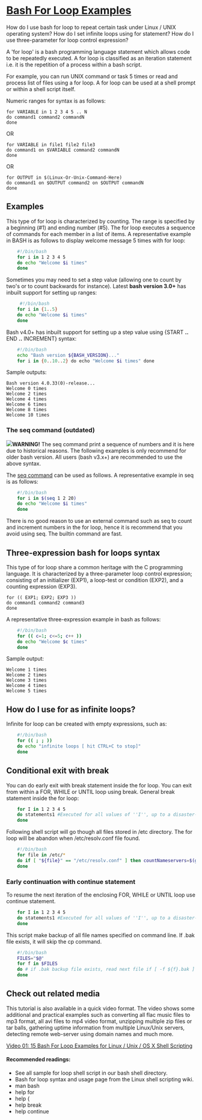 # [Bash For Loop Examples](http://www.cyberciti.biz/faq/bash-for-loop/)

How do I use bash for loop to repeat certain task under Linux / UNIX operating system? How do I set infinite loops using for statement? How do I use three-parameter for loop control expression?

A 'for loop' is a bash programming language statement which allows code to be repeatedly executed. A for loop is classified as an iteration statement i.e. it is the repetition of a process within a bash script.


For example, you can run UNIX command or task 5 times or read and process list of files using a for loop. A for loop can be used at a shell prompt or within a shell script itself.

Numeric ranges for syntax is as follows:


    for VARIABLE in 1 2 3 4 5 .. N
    do command1 command2 commandN
    done

OR


    for VARIABLE in file1 file2 file3
    do command1 on $VARIABLE command2 commandN
    done

OR


    for OUTPUT in $(Linux-Or-Unix-Command-Here)
    do command1 on $OUTPUT command2 on $OUTPUT commandN
    done

## Examples


This type of for loop is characterized by counting. The range is specified by a beginning (#1) and ending number (#5). The for loop executes a sequence of commands for each member in a list of items. A representative example in BASH is as follows to display welcome message 5 times with for loop:


```bash
    #!/bin/bash
    for i in 1 2 3 4 5
    do echo "Welcome $i times"
    done
```

Sometimes you may need to set a step value (allowing one to count by two's or to count backwards for instance). Latest **bash version 3.0+** has inbuilt support for setting up ranges:


```bash
     #!/bin/bash
    for i in {1..5}
    do echo "Welcome $i times"
    done
```

Bash v4.0+ has inbuilt support for setting up a step value using {START **..** END **..** INCREMENT} syntax:


```bash
    #!/bin/bash
    echo "Bash version ${BASH_VERSION}..."
    for i in {0..10..2} do echo "Welcome $i times" done
```

Sample outputs:


    Bash version 4.0.33(0)-release...
    Welcome 0 times
    Welcome 2 times
    Welcome 4 times
    Welcome 6 times
    Welcome 8 times
    Welcome 10 times

### The seq command (outdated)

![](http://figs.cyberciti.biz/warning-40px.png)**WARNING!** The seq command print a sequence of numbers and it is here due to historical reasons. The following examples is only recommend for older bash version. All users (bash v3.x+) are recommended to use the above syntax.

The [seq command](http://www.cyberciti.biz/tips/how-to-generating-print-range-sequence-of-numbers.html) can be used as follows. A representative example in seq is as follows:


```bash
    #!/bin/bash
    for i in $(seq 1 2 20)
    do echo "Welcome $i times"
    done
```

There is no good reason to use an external command such as seq to count and increment numbers in the for loop, hence it is recommend that you avoid using seq. The builtin command are fast.

## Three-expression bash for loops syntax

This type of for loop share a common heritage with the C programming language. It is characterized by a three-parameter loop control expression; consisting of an initializer (EXP1), a loop-test or condition (EXP2), and a counting expression (EXP3).


    for (( EXP1; EXP2; EXP3 ))
    do command1 command2 command3
    done

A representative three-expression example in bash as follows:


```bash
    #!/bin/bash
    for (( c=1; c<=5; c++ ))
    do echo "Welcome $c times"
    done
```

Sample output:

    Welcome 1 times
    Welcome 2 times
    Welcome 3 times
    Welcome 4 times
    Welcome 5 times

## How do I use for as infinite loops?

Infinite for loop can be created with empty expressions, such as:


```bash
    #!/bin/bash
    for (( ; ; ))
    do echo "infinite loops [ hit CTRL+C to stop]"
    done
```

## Conditional exit with break

You can do early exit with break statement inside the for loop. You can exit from within a FOR, WHILE or UNTIL loop using break. General break statement inside the for loop:


```bash
    for I in 1 2 3 4 5
    do statements1 #Executed for all values of ''I'', up to a disaster-condition if any. statements2 if (disaster-condition) then break #Abandon the loop. fi statements3 #While good and, no disaster-condition.
    done
```

Following shell script will go though all files stored in /etc directory. The for loop will be abandon when /etc/resolv.conf file found.

```bash
    #!/bin/bash
    for file in /etc/*
    do if [ "${file}" == "/etc/resolv.conf" ] then countNameservers=$(grep -c nameserver /etc/resolv.conf) echo "Total ${countNameservers} nameservers defined in ${file}" break fi
    done
```

### Early continuation with continue statement

To resume the next iteration of the enclosing FOR, WHILE or UNTIL loop use continue statement.

```bash
    for I in 1 2 3 4 5
    do statements1 #Executed for all values of ''I'', up to a disaster-condition if any. statements2 if (condition) then continue #Go to next iteration of I in the loop and skip statements3 fi statements3
    done
```

This script make backup of all file names specified on command line. If .bak file exists, it will skip the cp command.

```bash
    #!/bin/bash
    FILES="$@"
    for f in $FILES
    do # if .bak backup file exists, read next file if [ -f ${f}.bak ] then echo "Skiping $f file..." continue # read next file and skip cp command fi # we are hear means no backup file exists, just use cp command to copy file /bin/cp $f $f.bak
    done
```

## Check out related media

This tutorial is also available in a quick video format. The video shows some additional and practical examples such as converting all flac music files to mp3 format, all avi files to mp4 video format, unzipping multiple zip files or tar balls, gathering uptime information from multiple Linux/Unix servers, detecting remote web-server using domain names and much more.






[Video 01: 15 Bash For Loop Examples for Linux / Unix / OS X Shell Scripting ](http://youtu.be/ocXb3qeg7Es)


#### Recommended readings:

* See all sample for loop shell script in our bash shell directory.
* Bash for loop syntax and usage page from the Linux shell scripting wiki.
* man bash
* help for
* help {
* help break
* help continue
